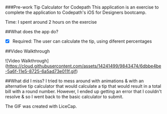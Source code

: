 ###Pre-work Tip Calculator for Codepath
This application is an exercise to complete the application to Codepath's iOS for Designers bootcamp. 

Time: I spent around 2 hours on the exercise

##What does the app do?

* [x] Required: The user can calculate the tip, using diferent percentages 

##Video Walkthrough

![Video Walkthrough] (https://cloud.githubusercontent.com/assets/14241499/9843474/6dbbe4be-5a6f-11e5-8725-6a5ad73e011f.gif)

##What did I miss?
I tried to mess around with animations & with an alternative tip calculator that would calculate a tip that would result in a total bill with a round number. However, I ended up getting an error that I couldn't resolve & so I went back to the basic calculator to submit.

The GIF was created with LiceCap.
